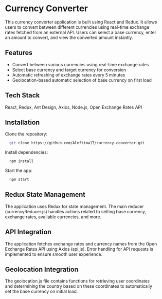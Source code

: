 
# Currency Converter

This currency converter application is built using React and Redux. It allows users to convert between different currencies using real-time exchange rates fetched from an external API. Users can select a base currency, enter an amount to convert, and view the converted amount instantly.
## Features

- Convert between various currencies using real-time exchange rates
- Select base currency and target currency for conversion
- Automatic refreshing of exchange rates every 5 minutes
- Geolocation-based automatic selection of base currency on first load
## Tech Stack

React, Redux, Ant Design, Axios, Node.js, Open Exchange Rates API


## Installation

Clone the repository:

```bash
  git clone https://github.com/Aleftina17/currency-converter.git
```

Install dependencies:
    
```bash
  npm install
```

Start the app:
    
```bash
  npm start
```


## Redux State Management

The application uses Redux for state management. The main reducer (currencyReducer.js) handles actions related to setting base currency, exchange rates, available currencies, and more.
## API Integration

The application fetches exchange rates and currency names from the Open Exchange Rates API using Axios (api.js). Error handling for API requests is implemented to ensure smooth user experience.
## Geolocation Integration

The geolocation.js file contains functions for retrieving user coordinates and determining the country based on these coordinates to automatically set the base currency on initial load.
